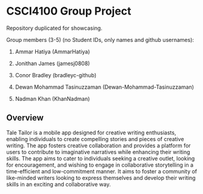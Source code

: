 
# CSCI4100 Group Project
Repository duplicated for showcasing.

Group members (3-5) (no Student IDs, only names and github usernames):

1. Ammar Hatiya (AmmarHatiya)

2. Jonithan James (jamesj0808)

3. Conor Bradley (bradleyc-github)

4. Dewan Mohammad Tasinuzzaman (Dewan-Mohammad-Tasinuzzaman)

5. Nadman Khan (KhanNadman)

## Overview
Tale Tailor is a mobile app designed for creative writing enthusiasts, enabling individuals to create compelling stories and pieces of creative writing. The app fosters creative collaboration and provides a platform for users to contribute to imaginative narratives while enhancing their writing skills. The app aims to cater to individuals seeking a creative outlet, looking for encouragement, and wishing to engage in collaborative storytelling in a time-efficient and low-commitment manner. It aims to foster a community of like-minded writers looking to express themselves and develop their writing skills in an exciting and collaborative way.


